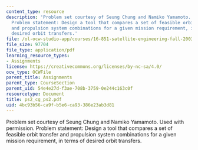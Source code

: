 ```yaml
---
content_type: resource
description: 'Problem set courtesy of Seung Chung and Namiko Yamamoto. Used with permission.
  Problem statement: Design a tool that compares a set of feasible orbit transfer
  and propulsion system combinations for a given mission requirement, in terms of
  desired orbit transfers.'
file: /ol-ocw-studio-app/courses/16-851-satellite-engineering-fall-2003/4bc93b56ca9fb5e6ca93386e23ab3d81_ps2_cg_ps2.pdf
file_size: 97704
file_type: application/pdf
learning_resource_types:
- Assignments
license: https://creativecommons.org/licenses/by-nc-sa/4.0/
ocw_type: OCWFile
parent_title: Assignments
parent_type: CourseSection
parent_uid: 54e4e27d-f3ae-708b-3759-0e244c163c0f
resourcetype: Document
title: ps2_cg_ps2.pdf
uid: 4bc93b56-ca9f-b5e6-ca93-386e23ab3d81
---
```

Problem set courtesy of Seung Chung and Namiko Yamamoto. Used with permission. Problem statement: Design a tool that compares a set of feasible orbit transfer and propulsion system combinations for a given mission requirement, in terms of desired orbit transfers.